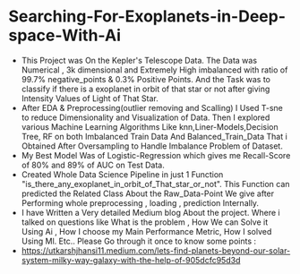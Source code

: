 # Searching-For-Exoplanets-in-Deep-space-With-Ai



* This Project was On the Kepler's Telescope Data. The Data was Numerical , 3k dimensional and Extremely High imbalanced with ratio of 99.7% negative_points & 0.3% Positive Points. And the Task was to classify if there is a exoplanet in orbit of that star or not after giving Intensity Values of Light of That Star.
* After EDA & Preprocessing(outlier removing and  Scalling) I Used T-sne to reduce Dimensionality and Visualization of Data. Then I explored various Machine Learning Algorithms Like knn,Liner-Models,Decision Tree, RF on both Imbalanced Train Data And Balanced_Train_Data That i Obtained After Oversampling to Handle Imbalance Problem of Dataset.
* My Best Model Was of Logistic-Regression which gives me Recall-Score of 80% and 89% of AUC on Test Data.
* Created Whole Data Science Pipeline in just 1 Function "is_there_any_exoplanet_in_orbit_of_That_star_or_not". This Function can predicted the Related Class About the Raw_Data-Point We give after Performing whole preprocessing , loading , prediction Internally. 
* I have Written a Very  detailed Medium blog About the project. Where i talked on questions like What is the problem , How We can Solve it Using Ai , How I choose my Main Performance Metric, How I solved Using Ml. Etc.. Please Go through it once to know some points : 
* https://utkarshjhansi11.medium.com/lets-find-planets-beyond-our-solar-system-milky-way-galaxy-with-the-help-of-905dcfc95d3d
